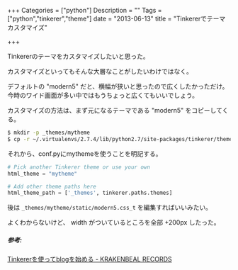 +++
Categories = ["python"]
Description = ""
Tags = ["python","tinkerer","theme"]
date =  "2013-06-13"
title = "Tinkererでテーマカスタマイズ"

+++

Tinkererのテーマをカスタマイズしたいと思った。

カスタマイズといってもそんな大層なことがしたいわけではなく。

デフォルトの "modern5" だと、横幅が狭いと思ったので広くしたかっただけ。
今時のワイド画面が多い中ではもうちょっと広くてもいいでしょう。

カスタマイズの方法は、まず元になるテーマである "modern5"
をコピーしてくる。

```sh
$ mkdir -p _themes/mytheme
$ cp -r ~/.virtualenvs/2.7.4/lib/python2.7/site-packages/tinkerer/themes/modern5/_themes/mytheme
```
それから、conf.pyにmythemeを使うことを明記する。

```python
# Pick another Tinkerer theme or use your own
html_theme = "mytheme"

# Add other theme paths here
html_theme_path = ['_themes', tinkerer.paths.themes]
```

後は `_themes/mytheme/static/modern5.css_t` を編集すればいいみたい。

よくわからないけど、 width がついているところを全部 +200px
したった。

##### 参考:

[Tinkererを使ってblogを始める - KRAKENBEAL RECORDS](http://krakenbeal.blogspot.jp/2012/05/tinkererblog.html)


